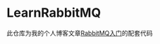 # LearnRabbitMQ
此仓库为我的个人博客文章[RabbitMQ入门](https://wanglongzhi2001.gitee.io/2022/12/30/rabbitmq-ru-men/)的配套代码
